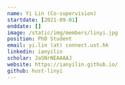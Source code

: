 ```yaml
---
name: Yi Lin (Co-supervision)
startdate: [2021-09-01]
enddate: []
image: /static/img/members/linyi.jpg
position: PhD Student
email: yi.lin (at) connect.ust.hk
linkedin: ianyilin
scholar: JaSNrNEAAAAJ
website: https://ianyilin.github.io/
github: hust-linyi
---
```

